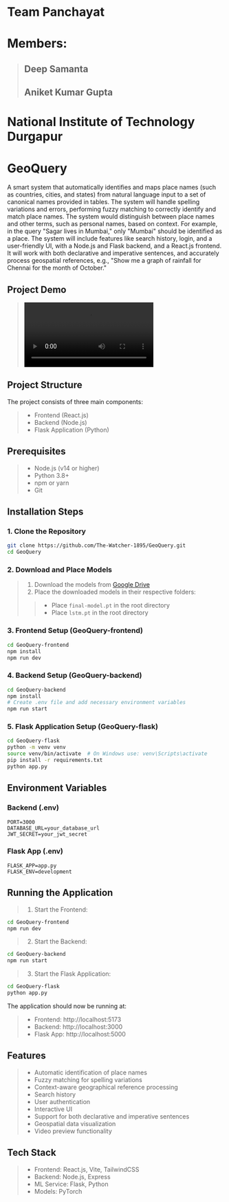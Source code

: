 # Team Panchayat
# Members:
> ## Deep Samanta
> ## Aniket Kumar Gupta
# National Institute of Technology Durgapur


# GeoQuery

A smart system that automatically identifies and maps place names (such as countries, cities, and states) from natural language input to a set of canonical names provided in tables. The system will handle spelling variations and errors, performing fuzzy matching to correctly identify and match place names. The system would distinguish between place names and other terms, such as personal names, based on context. For example, in the query "Sagar lives in Mumbai," only "Mumbai" should be identified as a place. The system will include features like search history, login, and a user-friendly UI, with a Node.js and Flask backend, and a React.js frontend. It will work with both declarative and imperative sentences, and accurately process geospatial references, e.g., "Show me a graph of rainfall for Chennai for the month of October."

## Project Demo
> <video src="https://private-user-images.githubusercontent.com/194898697/404524973-bd4d607b-568b-4d5e-bff3-65061a735e67.mp4?jwt=eyJhbGciOiJIUzI1NiIsInR5cCI6IkpXVCJ9.eyJpc3MiOiJnaXRodWIuY29tIiwiYXVkIjoicmF3LmdpdGh1YnVzZXJjb250ZW50LmNvbSIsImtleSI6ImtleTUiLCJleHAiOjE3MzcxOTI5NDgsIm5iZiI6MTczNzE5MjY0OCwicGF0aCI6Ii8xOTQ4OTg2OTcvNDA0NTI0OTczLWJkNGQ2MDdiLTU2OGItNGQ1ZS1iZmYzLTY1MDYxYTczNWU2Ny5tcDQ_WC1BbXotQWxnb3JpdGhtPUFXUzQtSE1BQy1TSEEyNTYmWC1BbXotQ3JlZGVudGlhbD1BS0lBVkNPRFlMU0E1M1BRSzRaQSUyRjIwMjUwMTE4JTJGdXMtZWFzdC0xJTJGczMlMkZhd3M0X3JlcXVlc3QmWC1BbXotRGF0ZT0yMDI1MDExOFQwOTMwNDhaJlgtQW16LUV4cGlyZXM9MzAwJlgtQW16LVNpZ25hdHVyZT01NmEwMDZiOThmN2QyMDJhNTNkYTRiNzQwM2U2NTVmNGRmOWE3MWNjMzIxOGFiZTdkNWRlOGY4MDYxNzUyMjBjJlgtQW16LVNpZ25lZEhlYWRlcnM9aG9zdCJ9.-s10I-8vLEqdWX5mfKRz3B-827JcB_TPgeEtvkG0mVo" controls="controls" style="max-width: 730px;">
> </video>

## Project Structure
The project consists of three main components:
> - Frontend (React.js)
> - Backend (Node.js)
> - Flask Application (Python)

## Prerequisites
> - Node.js (v14 or higher)
> - Python 3.8+
> - npm or yarn
> - Git

## Installation Steps

### 1. Clone the Repository

```bash
git clone https://github.com/The-Watcher-1895/GeoQuery.git
cd GeoQuery
```

### 2. Download and Place Models
> 1. Download the models from [Google Drive](https://drive.google.com/drive/folders/1EvgDO6aA1YpB9ekQVjFNaarKFIv3IuRa?usp=drive_link)
> 2. Place the downloaded models in their respective folders:
  >> - Place `final-model.pt` in the root directory
  >> - Place `lstm.pt` in the root directory

### 3. Frontend Setup (GeoQuery-frontend)
```bash
cd GeoQuery-frontend
npm install
npm run dev
```

### 4. Backend Setup (GeoQuery-backend)
```bash
cd GeoQuery-backend
npm install
# Create .env file and add necessary environment variables
npm run start
```

### 5. Flask Application Setup (GeoQuery-flask)
```bash
cd GeoQuery-flask
python -m venv venv
source venv/bin/activate  # On Windows use: venv\Scripts\activate
pip install -r requirements.txt
python app.py
```

## Environment Variables

### Backend (.env)
```
PORT=3000
DATABASE_URL=your_database_url
JWT_SECRET=your_jwt_secret
```

### Flask App (.env)
```
FLASK_APP=app.py
FLASK_ENV=development
```

## Running the Application

> 1. Start the Frontend:
```bash
cd GeoQuery-frontend
npm run dev
```

> 2. Start the Backend:
```bash
cd GeoQuery-backend
npm run start
```

> 3. Start the Flask Application:
```bash
cd GeoQuery-flask
python app.py
```

The application should now be running at:
> - Frontend: http://localhost:5173
> - Backend: http://localhost:3000
> - Flask App: http://localhost:5000


## Features
> - Automatic identification of place names
> - Fuzzy matching for spelling variations
> - Context-aware geographical reference processing
> - Search history
> - User authentication
> - Interactive UI
> - Support for both declarative and imperative sentences
> - Geospatial data visualization
> - Video preview functionality

## Tech Stack
> - Frontend: React.js, Vite, TailwindCSS
> - Backend: Node.js, Express
> - ML Service: Flask, Python
> - Models: PyTorch
